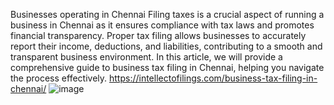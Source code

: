 Businesses operating in Chennai
Filing taxes is a crucial aspect of running a business in Chennai as it ensures compliance with tax laws and promotes financial transparency. Proper tax filing allows businesses to accurately report their income, deductions, and liabilities, contributing to a smooth and transparent business environment. In this article, we will provide a comprehensive guide to business tax filing in Chennai, helping you navigate the process effectively.
https://intellectofilings.com/business-tax-filing-in-chennai/
![image](https://github.com/ajithigs/ajithigs/assets/110529239/a8c9fb33-9d3c-4f3a-800b-52769e88a076)
